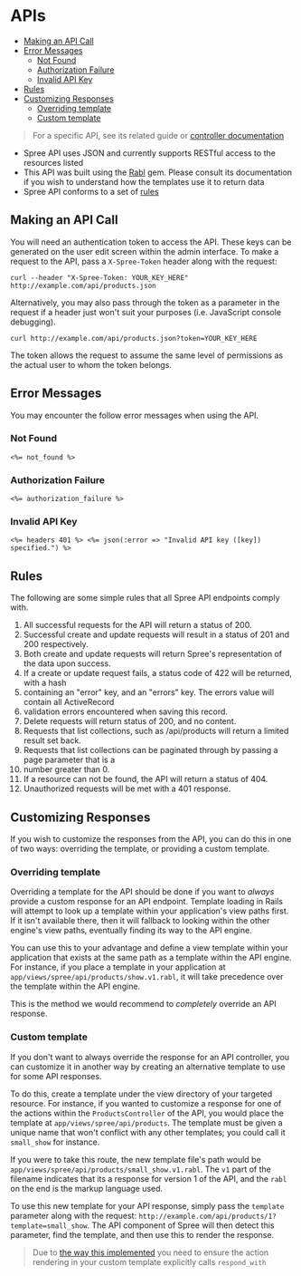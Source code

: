 # APIs
- [Making an API Call](#making-an-api-call)
- [Error Messages](#error-messages)
  - [Not Found](#not-found)
  - [Authorization Failure](#authorization-failure)
  - [Invalid API Key](#invalid-api-key)
- [Rules](#rules)
- [Customizing Responses](#customizing-responses)
  - [Overriding template](#overriding-template)
  - [Custom template](#custom-template)

> For a specific API, see its related guide or [controller documentation](/../Controllers/README.md)

* Spree API uses JSON and currently supports RESTful access to the resources listed
* This API was built using the [Rabl](https://github.com/nesquena/rabl) gem. Please 
consult its documentation if you wish to understand how the templates use it to return data
* Spree API conforms to a set of [rules](#rules)

## Making an API Call
You will need an authentication token to access the API. These keys can be generated on the
user edit screen within the admin interface. To make a request to the API, pass a
`X-Spree-Token`  header along with the request:
```shell
curl --header "X-Spree-Token: YOUR_KEY_HERE" http://example.com/api/products.json
```

Alternatively, you may also pass through the token as a parameter in the request if a header
just won't suit your purposes (i.e. JavaScript console debugging).
```shell
curl http://example.com/api/products.json?token=YOUR_KEY_HERE
```

The token allows the request to assume the same level of permissions as the actual user to whom
the token belongs.

## Error Messages
You may encounter the follow error messages when using the API.

### Not Found
`<%= not_found %>`

### Authorization Failure
`<%= authorization_failure %>`

### Invalid API Key
`<%= headers 401 %> <%= json(:error => "Invalid API key ([key]) specified.") %>`

## Rules
The following are some simple rules that all Spree API endpoints comply with.
1. All successful requests for the API will return a status of 200.
2. Successful create and update requests will result in a status of 201 and 200 respectively.
3. Both create and update requests will return Spree\'s representation of the data upon success.
4. If a create or update request fails, a status code of 422 will be returned, with a hash
5. containing an \"error\" key, and an \"errors\" key. The errors value will contain all ActiveRecord
6. validation errors encountered when saving this record.
7. Delete requests will return status of 200, and no content.
8. Requests that list collections, such as /api/products will return a limited result set back.
9. Requests that list collections can be paginated through by passing a page parameter that is a
10. number greater than 0.
11. If a resource can not be found, the API will return a status of 404.
12. Unauthorized requests will be met with a 401 response.

## Customizing Responses
If you wish to customize the responses from the API, you can do this in one of two ways:
overriding the template, or providing a custom template.

### Overriding template
Overriding a template for the API should be done if you want to _always_ provide a custom
response for an API endpoint. Template loading in Rails will attempt to look up a template
within your application's view paths first. If it isn't available there, then it will fallback
to looking within the other engine's view paths, eventually finding its way to the API engine.

You can use this to your advantage and define a view template within your application that
exists at the same path as a template within the API engine. For instance, if you place a
template in your application at `app/views/spree/api/products/show.v1.rabl`, it will take
precedence over the template within the API engine.

This is the method we would recommend to _completely_ override an API response.

### Custom template
If you don't want to always override the response for an API controller, you can customize it
in another way by creating an alternative template to use for some API responses.

To do this, create a template under the view directory of your targeted resource. For
instance, if you wanted to customize a response for one of the actions within the
`ProductsController` of the API, you would place the template at
`app/views/spree/api/products`. The template must be given a unique name that won't conflict
with any other templates; you could call it `small_show` for instance.

If you were to take this route, the new template file's path would be
`app/views/spree/api/products/small_show.v1.rabl`. The `v1` part of the filename indicates that
its a response for version 1 of the API, and the `rabl` on the end is the markup language used.

To use this new template for your API response, simply pass the `template` parameter along with
the request: `http://example.com/api/products/1?template=small_show`. The API component of
Spree will then detect this parameter, find the template, and then use this to render the
response.

> Due to [the way this implemented](https://github.com/spree/spree/blob/v2.3.1/api/lib/spree/api/responders/rabl_template.rb#L5-L18) you need to ensure the action
rendering in your custom template explicitly calls `respond_with`
